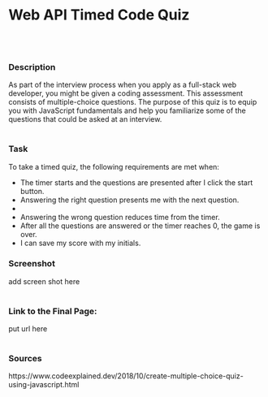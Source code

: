<h1>Web API Timed Code Quiz</h1>
<br><br>
<h3>Description</h3>
As part of the interview process when you apply as a full-stack web developer, you might be given a coding assessment. This assessment consists of multiple-choice questions. The purpose of this quiz is to equip you with JavaScript fundamentals and help you familiarize some of the questions that could be asked at an interview.
<br><br>
<h3>Task</h3>
To take a timed quiz, the following requirements are met when:
<ul>
<li>The timer starts and the questions are presented after I click the start button.</li>
<li>Answering the right question presents me with the next question.</li>
<li><li>Answering the wrong question reduces time from the timer.</li>
<li>After all the questions are answered or the timer reaches 0, the game is over.</li>
<li>I can save my score with my initials.</li>
</ul>
<h3>Screenshot</h3>
add screen shot here
<br><br>
<h3>Link to the Final Page:</h3>
put url here
<br><br>
<h3>Sources</h3>
https://www.codeexplained.dev/2018/10/create-multiple-choice-quiz-using-javascript.html
